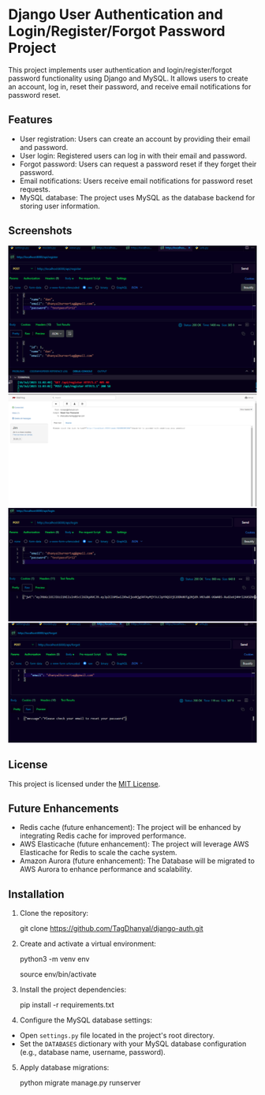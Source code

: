 # Django User Authentication and Login/Register/Forgot Password Project

This project implements user authentication and login/register/forgot password functionality using Django and MySQL. It allows users to create an account, log in, reset their password, and receive email notifications for password reset.

## Features

- User registration: Users can create an account by providing their email and password.
- User login: Registered users can log in with their email and password.
- Forgot password: Users can request a password reset if they forget their password.
- Email notifications: Users receive email notifications for password reset requests.
- MySQL database: The project uses MySQL as the database backend for storing user information.


## Screenshots

![Screenshot 1](screenshots/reg_user.png)
![Screenshot 2](screenshots/mailhog.png)
![Screenshot 3](screenshots/login_jwt.png)
![Screenshot 4](screenshots/forgor_pass.png)

## License

This project is licensed under the [MIT License](LICENSE).


## Future Enhancements
- Redis cache (future enhancement): The project will be enhanced by integrating Redis cache for improved performance.
- AWS Elasticache (future enhancement): The project will leverage AWS Elasticache for Redis to scale the cache system.
- Amazon Aurora (future enhancement): The Database will be migrated to AWS Aurora to enhance performance and scalability.

## Installation

1. Clone the repository:

    git clone https://github.com/TagDhanyal/django-auth.git


2. Create and activate a virtual environment:

    python3 -m venv env

    source env/bin/activate


3. Install the project dependencies:

    pip install -r requirements.txt


4. Configure the MySQL database settings:

- Open `settings.py` file located in the project's root directory.
- Set the `DATABASES` dictionary with your MySQL database configuration (e.g., database name, username, password).

5. Apply database migrations:

    python migrate manage.py runserver

